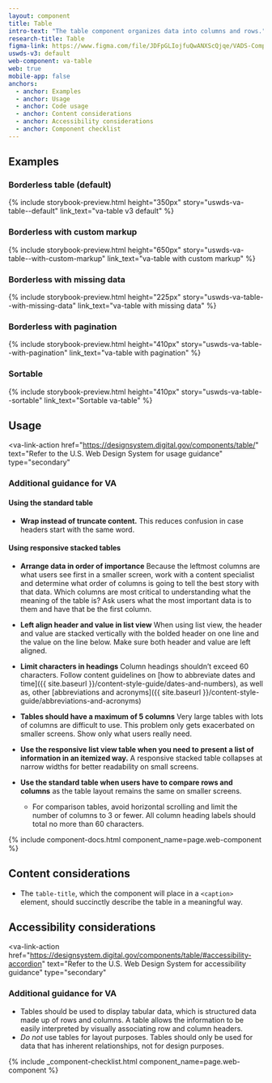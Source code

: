 ```yaml
---
layout: component
title: Table
intro-text: "The table component organizes data into columns and rows."
research-title: Table
figma-link: https://www.figma.com/file/JDFpGLIojfuQwANXScQjqe/VADS-Component-Examples?type=design&node-id=1879%3A677&mode=design&t=B9iLKTUu5y9dFqd4-1
uswds-v3: default
web-component: va-table
web: true
mobile-app: false
anchors:
  - anchor: Examples
  - anchor: Usage
  - anchor: Code usage
  - anchor: Content considerations
  - anchor: Accessibility considerations
  - anchor: Component checklist
---
```


## Examples

### Borderless table (default)

{% include storybook-preview.html height="350px" story="uswds-va-table--default" link_text="va-table v3 default"  %}

### Borderless with custom markup

{% include storybook-preview.html height="650px" story="uswds-va-table--with-custom-markup" link_text="va-table with custom markup" %}

### Borderless with missing data

{% include storybook-preview.html height="225px" story="uswds-va-table--with-missing-data" link_text="va-table with missing data" %}

### Borderless with pagination

{% include storybook-preview.html height="410px" story="uswds-va-table--with-pagination" link_text="va-table with pagination" %}

### Sortable

{% include storybook-preview.html height="410px" story="uswds-va-table--sortable" link_text="Sortable va-table" %}

## Usage

<va-link-action
  href="https://designsystem.digital.gov/components/table/"
  text="Refer to the U.S. Web Design System for usage guidance"
  type="secondary"
></va-link-action>

### Additional guidance for VA

#### Using the standard table

* **Wrap instead of truncate content.** This reduces confusion in case headers start with the same word.

#### Using responsive stacked tables

* **Arrange data in order of importance** Because the leftmost columns are what users see first in a smaller screen, work with a content specialist and determine what order of columns is going to tell the best story with that data. Which columns are most critical to understanding what the meaning of the table is? Ask users what the most important data is to them and have that be the first column.
* **Left align header and value in list view** When using list view, the header and value are stacked vertically with the bolded header on one line and the value on the line below. Make sure both header and value are left aligned. 
* **Limit characters in headings** Column headings shouldn’t exceed 60 characters. Follow content guidelines on [how to abbreviate dates and time]({{ site.baseurl }}/content-style-guide/dates-and-numbers), as well as, other [abbreviations and acronyms]({{ site.baseurl }}/content-style-guide/abbreviations-and-acronyms)
* **Tables should have a maximum of 5 columns** Very large tables with lots of columns are difficult to use. This problem only gets exacerbated on smaller screens. Show only what users really need.  

* **Use the responsive list view table when you need to present a list of information in an itemized way.** A responsive stacked table collapses at narrow widths for better readability on small screens.
* **Use the standard table when users have to compare rows and columns** as the table layout remains the same on smaller screens.
  * For comparison tables, avoid horizontal scrolling and limit the number of columns to 3 or fewer. All column heading labels should total no more than 60 characters.

{% include component-docs.html component_name=page.web-component %}

## Content considerations

* The `table-title`, which the component will place in a `<caption>` element, should succinctly describe the table in a meaningful way.

## Accessibility considerations

<va-link-action
  href="https://designsystem.digital.gov/components/table/#accessibility-accordion"
  text="Refer to the U.S. Web Design System for accessibility guidance"
  type="secondary"
></va-link-action>

### Additional guidance for VA

- Tables should be used to display tabular data, which is structured data made up of rows and columns. A table allows the information to be easily interpreted by visually associating row and column headers.
- _Do not_ use tables for layout purposes. Tables should only be used for data that has inherent relationships, not for design purposes.

{% include _component-checklist.html component_name=page.web-component %}

